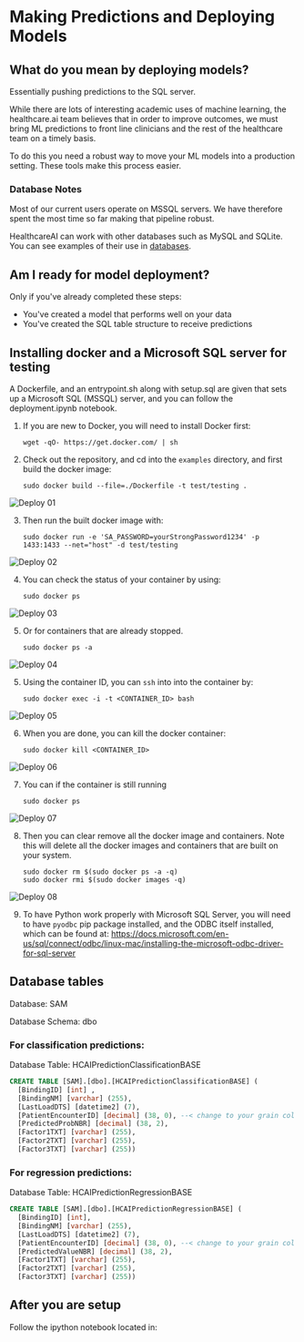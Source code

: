 # Making Predictions and Deploying Models

## What do you mean by deploying models?

Essentially pushing predictions to the SQL server.

While there are lots of interesting academic uses of machine learning, the healthcare.ai team believes that in order to improve outcomes, we must bring ML predictions to front line clinicians and the rest of the healthcare team on a timely basis.

To do this you need a robust way to move your ML models into a production setting. These tools make this process easier.

### Database Notes

Most of our current users operate on MSSQL servers. We have therefore spent the most time so far making that pipeline robust.

HealthcareAI can work with other databases such as MySQL and SQLite. You can see examples of their use in [databases](databases.md).

## Am I ready for model deployment?

Only if you've already completed these steps:

- You've created a model that performs well on your data
- You've created the SQL table structure to receive predictions


## Installing docker and a Microsoft SQL server for testing

A Dockerfile, and an entrypoint.sh along with setup.sql are given that sets up a Microsoft SQL (MSSQL) server, and you can follow the deployment.ipynb notebook.

1. If you are new to Docker, you will need to install Docker first:
    
       wget -qO- https://get.docker.com/ | sh

2. Check out the repository, and cd into the `examples` directory, and first build the docker image:
 
       sudo docker build --file=./Dockerfile -t test/testing .

![Deploy 01](img/deploy_01.png)

3. Then run the built docker image with: 

       sudo docker run -e 'SA_PASSWORD=yourStrongPassword1234' -p 1433:1433 --net="host" -d test/testing

![Deploy 02](img/deploy_02.png)

4. You can check the status of your container by using:
 
       sudo docker ps
       
![Deploy 03](img/deploy_03.png)
    
5. Or for containers that are already stopped.

       sudo docker ps -a 

![Deploy 04](img/deploy_04.png)

5. Using the container ID, you can `ssh` into into the container by:

       sudo docker exec -i -t <CONTAINER_ID> bash

![Deploy 05](img/deploy_05.png)

6. When you are done, you can kill the docker container:

       sudo docker kill <CONTAINER_ID>

![Deploy 06](img/deploy_06.png)

7. You can if the container is still running

       sudo docker ps

![Deploy 07](img/deploy_07.png)

8. Then you can clear remove all the docker image and containers. Note this will delete all the docker images and containers that are built on your system.

       sudo docker rm $(sudo docker ps -a -q)
       sudo docker rmi $(sudo docker images -q)
    
![Deploy 08](img/deploy_08.png)

9. To have Python work properly with Microsoft SQL Server, you will need to have `pyodbc` pip package installed, and the ODBC itself installed, which can be found at: https://docs.microsoft.com/en-us/sql/connect/odbc/linux-mac/installing-the-microsoft-odbc-driver-for-sql-server

## Database tables

Database: SAM

Database Schema: dbo

### For classification predictions:

Database Table: HCAIPredictionClassificationBASE

```sql
CREATE TABLE [SAM].[dbo].[HCAIPredictionClassificationBASE] (
  [BindingID] [int] , 
  [BindingNM] [varchar] (255), 
  [LastLoadDTS] [datetime2] (7), 
  [PatientEncounterID] [decimal] (38, 0), --< change to your grain col
  [PredictedProbNBR] [decimal] (38, 2),
  [Factor1TXT] [varchar] (255), 
  [Factor2TXT] [varchar] (255), 
  [Factor3TXT] [varchar] (255))
```

### For regression predictions:

Database Table: HCAIPredictionRegressionBASE

```sql
CREATE TABLE [SAM].[dbo].[HCAIPredictionRegressionBASE] (
  [BindingID] [int], 
  [BindingNM] [varchar] (255), 
  [LastLoadDTS] [datetime2] (7), 
  [PatientEncounterID] [decimal] (38, 0), --< change to your grain col
  [PredictedValueNBR] [decimal] (38, 2), 
  [Factor1TXT] [varchar] (255), 
  [Factor2TXT] [varchar] (255), 
  [Factor3TXT] [varchar] (255))
```

## After you are setup

Follow the ipython notebook located in: 